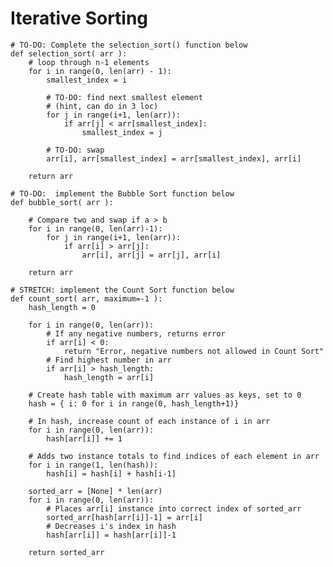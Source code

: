 Iterative Sorting
=================

    # TO-DO: Complete the selection_sort() function below
    def selection_sort( arr ):
        # loop through n-1 elements
        for i in range(0, len(arr) - 1):
            smallest_index = i

            # TO-DO: find next smallest element
            # (hint, can do in 3 loc)
            for j in range(i+1, len(arr)):
                if arr[j] < arr[smallest_index]:
                    smallest_index = j

            # TO-DO: swap
            arr[i], arr[smallest_index] = arr[smallest_index], arr[i]

        return arr

    # TO-DO:  implement the Bubble Sort function below
    def bubble_sort( arr ):

        # Compare two and swap if a > b
        for i in range(0, len(arr)-1):
            for j in range(i+1, len(arr)):
                if arr[i] > arr[j]:
                    arr[i], arr[j] = arr[j], arr[i]

        return arr

    # STRETCH: implement the Count Sort function below
    def count_sort( arr, maximum=-1 ):
        hash_length = 0

        for i in range(0, len(arr)):
            # If any negative numbers, returns error
            if arr[i] < 0:
                return "Error, negative numbers not allowed in Count Sort"
            # Find highest number in arr
            if arr[i] > hash_length:
                hash_length = arr[i]

        # Create hash table with maximum arr values as keys, set to 0
        hash = { i: 0 for i in range(0, hash_length+1)}

        # In hash, increase count of each instance of i in arr
        for i in range(0, len(arr)):
            hash[arr[i]] += 1

        # Adds two instance totals to find indices of each element in arr
        for i in range(1, len(hash)):
            hash[i] = hash[i] + hash[i-1]

        sorted_arr = [None] * len(arr)
        for i in range(0, len(arr)):
            # Places arr[i] instance into correct index of sorted_arr
            sorted_arr[hash[arr[i]]-1] = arr[i]
            # Decreases i's index in hash
            hash[arr[i]] = hash[arr[i]]-1

        return sorted_arr
